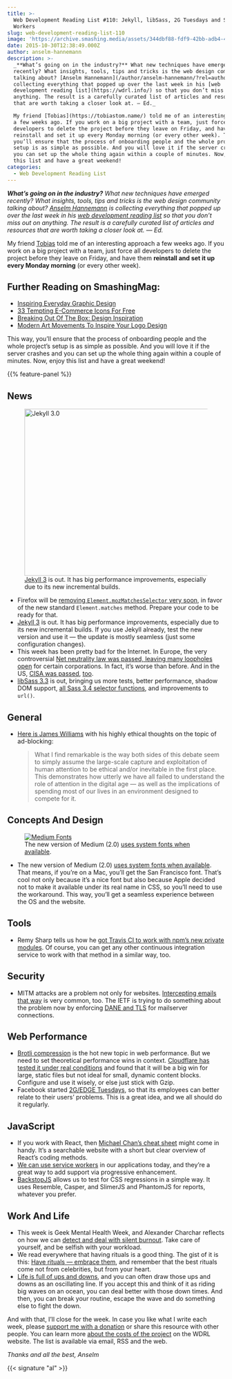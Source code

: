 ```yaml
---
title: >-
  Web Development Reading List #110: Jekyll, libSass, 2G Tuesdays and Service
  Workers
slug: web-development-reading-list-110
image: 'https://archive.smashing.media/assets/344dbf88-fdf9-42bb-adb4-46f01eedd629/15bb5653-5a31-4ac0-85fc-c946795f10bd/jekyll-opt.png'
date: 2015-10-30T12:38:49.000Z
author: anselm-hannemann
description: >-
  _**What’s going on in the industry?** What new techniques have emerged
  recently? What insights, tools, tips and tricks is the web design community
  talking about? [Anselm Hannemann](/author/anselm-hannemann/?rel=author) is
  collecting everything that popped up over the last week in his [web
  development reading list](https://wdrl.info/) so that you don’t miss out on
  anything. The result is a carefully curated list of articles and resources
  that are worth taking a closer look at. — Ed._

  My friend [Tobias](https://tobiastom.name/) told me of an interesting approach
  a few weeks ago. If you work on a big project with a team, just force all
  developers to delete the project before they leave on Friday, and have them
  reinstall and set it up every Monday morning (or every other week). This way,
  you’ll ensure that the process of onboarding people and the whole project’s
  setup is as simple as possible. And you will love it if the server crashes and
  you can set up the whole thing again within a couple of minutes. Now, enjoy
  this list and have a great weekend!
categories:
  - Web Development Reading List
---
```

<em><strong>What’s going on in the industry?</strong> What new techniques have emerged recently? What insights, tools, tips and tricks is the web design community talking about? <a href="/author/anselm-hannemann/?rel=author">Anselm Hannemann</a> is collecting everything that popped up over the last week in his <a href="https://wdrl.info/">web development reading list</a> so that you don’t miss out on anything. The result is a carefully curated list of articles and resources that are worth taking a closer look at. — Ed.</em>

My friend <a href="https://tobiastom.name/">Tobias</a> told me of an interesting approach a few weeks ago. If you work on a big project with a team, just force all developers to delete the project before they leave on Friday, and have them <strong>reinstall and set it up every Monday morning</strong> (or every other week).</p>

## <span class="rh">Further Reading</span> on SmashingMag:

*   [<span class="headline">Inspiring Everyday Graphic Design</span>](https://www.smashingmagazine.com/2016/03/inspiring-graphic-design/)
*   [33 Tempting E-Commerce Icons For Free](https://www.smashingmagazine.com/2013/09/freebie-e-commerce-icons-33-png-ps-ai/)
*   [Breaking Out Of The Box: Design Inspiration](https://www.smashingmagazine.com/2016/08/breaking-out-of-the-box-design-inspiration-august-2016/)
*   [Modern Art Movements To Inspire Your Logo Design](https://www.smashingmagazine.com/2010/01/12-modern-art-movements-to-inspire-your-logo-design/)

This way, you’ll ensure that the process of onboarding people and the whole project’s setup is as simple as possible. And you will love it if the server crashes and you can set up the whole thing again within a couple of minutes. Now, enjoy this list and have a great weekend!

{{% feature-panel %}}

## News

<figure><a href="https://jekyllrb.com/news/2015/10/26/jekyll-3-0-released/"><img loading="lazy" decoding="async" src="https://archive.smashing.media/assets/344dbf88-fdf9-42bb-adb4-46f01eedd629/15bb5653-5a31-4ac0-85fc-c946795f10bd/jekyll-opt.png" alt="Jekyll 3.0" width="500" height="387" /></a><figcaption><a href="https://jekyllrb.com/news/2015/10/26/jekyll-3-0-released/">Jekyll 3</a> is out. It has big performance improvements, especially due to its new incremental builds.</figcaption></figure>

*   Firefox will be [removing `Element.mozMatchesSelector` very soon](https://www.fxsitecompat.com/en-US/docs/2015/element-mozmatchesselector-will-be-removed/), in favor of the new standard `Element.matches` method. Prepare your code to be ready for that.
*   [Jekyll 3](https://jekyllrb.com/news/2015/10/26/jekyll-3-0-released/) is out. It has big performance improvements, especially due to its new incremental builds. If you use Jekyll already, test the new version and use it — the update is mostly seamless (just some configuration changes).
*   This week has been pretty bad for the Internet. In Europe, the very controversial [Net neutrality law was passed, leaving many loopholes open](https://www.theguardian.com/technology/2015/oct/27/eu-net-neutrality-laws-fatally-undermined-by-loopholes-critics-say) for certain corporations. In fact, it’s worse than before. And in the US, [CISA was passed](https://www.eff.org/deeplinks/2015/10/eff-disappointed-cisa-passes-senate), [too](https://www.theguardian.com/world/2015/oct/27/cisa-cybersecurity-bill-senate-vote).
*   [libSass 3.3](https://github.com/sass/libsass/releases/tag/3.3.0) is out, bringing us more tests, better performance, shadow DOM support, [all Sass 3.4 selector functions](https://sass-lang.com/documentation/file.SASS_CHANGELOG.html#selector_functions), and improvements to `url()`.</p>

## General

*   [Here is James Williams](https://blog.practicalethics.ox.ac.uk/2015/10/why-its-ok-to-block-ads/) with his highly ethical thoughts on the topic of ad-blocking:

    > What I find remarkable is the way both sides of this debate seem to simply assume the large-scale capture and exploitation of human attention to be ethical and/or inevitable in the first place. This demonstrates how utterly we have all failed to understand the role of attention in the digital age — as well as the implications of spending most of our lives in an environment designed to compete for it.</p>

## Concepts And Design

<figure><a href="https://medium.com/@mwichary/system-shock-6b1dc6d6596f"><img loading="lazy" decoding="async" src="https://archive.smashing.media/assets/344dbf88-fdf9-42bb-adb4-46f01eedd629/1f08216e-cd3f-4649-9744-e58b4ab71184/medium-fonts-opt.png" alt="Medium Fonts" /></a><figcaption>The new version of Medium (2.0) <a href="https://medium.com/@mwichary/system-shock-6b1dc6d6596f">uses system fonts when available</a>.</figcaption></figure>

*   The new version of Medium (2.0) [uses system fonts when available](https://medium.com/@mwichary/system-shock-6b1dc6d6596f). That means, if you’re on a Mac, you’ll get the San Francisco font. That’s cool not only because it’s a nice font but also because Apple decided not to make it available under its real name in CSS, so you’ll need to use the workaround. This way, you’ll get a seamless experience between the OS and the website.</p>

## Tools

*   Remy Sharp tells us how he [got Travis CI to work with npm’s new private modules](https://remysharp.com/2015/10/26/using-travis-with-private-npm-deps). Of course, you can get any other continuous integration service to work with that method in a similar way, too.</p>

## Security

*   MITM attacks are a problem not only for websites. [Intercepting emails that way](https://conferences2.sigcomm.org/imc/2015/papers/p27.pdf) is very common, too. The IETF is trying to do something about the problem now by enforcing [DANE and TLS](https://datatracker.ietf.org/doc/rfc7672/) for mailserver connections.</p>

## Web Performance

*   [Brotli compression](https://github.com/google/brotli) is the hot new topic in web performance. But we need to set theoretical performance wins in context. [Cloudflare has tested it under real conditions](https://blog.cloudflare.com/results-experimenting-brotli/) and found that it will be a big win for large, static files but not ideal for small, dynamic content blocks. Configure and use it wisely, or else just stick with Gzip.
*   Facebook started [2G/EDGE Tuesdays](https://uk.businessinsider.com/facebook-2g-tuesdays-to-slow-employee-internet-speeds-down-2015-10), so that its employees can better relate to their users’ problems. This is a great idea, and we all should do it regularly.</p>

## JavaScript

*   If you work with React, then [Michael Chan’s cheat sheet](https://reactcheatsheet.com/) might come in handy. It’s a searchable website with a short but clear overview of React’s coding methods.
*   [We can use service workers](https://ponyfoo.com/articles/serviceworker-revolution) in our applications today, and they’re a great way to add support via progressive enhancement.
*   [BackstopJS](https://garris.github.io/BackstopJS/) allows us to test for CSS regressions in a simple way. It uses Resemble, Casper, and SlimerJS and PhantomJS for reports, whatever you prefer.</p>

## Work And Life

*   This week is Geek Mental Health Week, and Alexander Charchar reflects on how we can [detect and deal with silent burnout](https://www.smashingmagazine.com/2015/10/dealing-with-loud-silent-burnout/). Take care of yourself, and be selfish with your workload.
*   We read everywhere that having rituals is a good thing. The gist of it is this: [Have rituals — embrace them](https://www.bakadesuyo.com/2015/10/ritual/), and remember that the best rituals come not from celebrities, but from your heart.
*   [Life is full of ups and downs](https://the-pastry-box-project.net/marcy-sutton/2015-october-26), and you can often draw those ups and downs as an oscillating line. If you accept this and think of it as riding big waves on an ocean, you can deal better with those down times. And then, you can break your routine, escape the wave and do something else to fight the down.

And with that, I’ll close for the week. In case you like what I write each week, please <a href="https://wdrl.info/donate">support me with a donation</a> or share this resource with other people. You can learn more <a href="https://wdrl.info/costs/">about the costs of the project</a> on the WDRL website. The list is available via email, RSS and the web.

<em>Thanks and all the best,
Anselm</em>

{{< signature "al" >}}

